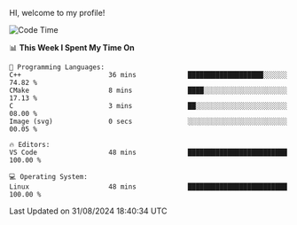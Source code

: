 HI, welcome to my profile!
<!--START_SECTION:waka-->
![Code Time](http://img.shields.io/badge/Code%20Time-1%2C892%20hrs%2016%20mins-blue)

📊 **This Week I Spent My Time On** 

```text
💬 Programming Languages: 
C++                      36 mins             ███████████████████░░░░░░   74.82 % 
CMake                    8 mins              ████░░░░░░░░░░░░░░░░░░░░░   17.13 % 
C                        3 mins              ██░░░░░░░░░░░░░░░░░░░░░░░   08.00 % 
Image (svg)              0 secs              ░░░░░░░░░░░░░░░░░░░░░░░░░   00.05 % 

🔥 Editors: 
VS Code                  48 mins             █████████████████████████   100.00 % 

💻 Operating System: 
Linux                    48 mins             █████████████████████████   100.00 % 
```


 Last Updated on 31/08/2024 18:40:34 UTC
<!--END_SECTION:waka-->
